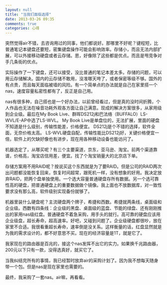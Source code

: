 ```yaml
---
layout: null
title: "当我们面临选择"
date: 2013-03-26 09:35
comments: true
categories: 心得
---
```


突然觉得air不错，去咨询用过的同事，他们都说好。那哪里不好呢？键程短，比普通笔记本键盘还要短，密集键盘操作可能会影响效率。存储小，而且无法内部扩展，可以外接移动硬盘或者云存储。恩，好像除了这些都是优点。而且是甩竞争对手几条街的优点。

实际操作了一下键盘，还可以接受，没比普通的笔记本差太多。存储的问题，可以用云存储解决。国内的云存储不敢用，没准哪天垮了，或者保密等级不够。国外的有点贵，而且每天面临被墙的风险。有一个简单点的办法就是自己在家里搭一个nas，速度容量私密性都有了，反正是自己用。

nas有很多种，自己搭也是一个好办法，以前曾经看过，但是真的没时间折腾，个人作品也无法在噪音功耗外观各方面让自己满意。现成的解决方案很多，从家用级到企业级。最后在My Book Live、群晖DS212j和巴法络（BUFFALO）LS-WVL/E-AP中选了LS-WVL。
My Book Live是单盘位的，无法扩展，里面的硬盘不知道是什么级别，传输性能差，价格便宜。
DS212j是个不错的选择，软件全面，无奈价格太高。
LS-WVL硬盘自配，传输性能比DS212j好，关键价格便宜一倍，软件上的欠缺好像也有进步，现在用各种移动设备也能访问了。

机器选定了，从哪买呢？有三个主要渠道，京东，亚马逊、淘宝。前两个渠道靠谱，价格高，淘宝店信用差，便宜。找了个淘宝销量大的北京店下单。

存储方案用不用RAID呢？按说买这个东西就是为了要RAID。但是公司的RAID两次出问题都没能恢复回来，恢复时间超常，跟死机一样，没有想象的好用。我决定放弃RAID，把两个盘单独使用。一个选大容量普通硬盘存所有数据。另一个选可靠性高的硬盘，把普通硬盘上的重要数据做个镜像。我上面也不放数据库，对一致性要求没有那么高，软件级别实现备份就够了。

机器里装什么硬盘呢？主流硬盘两个牌子，希捷和西数。希捷就两条线，桌面级和企业级。西数有四条线：企业级的黑盘、桌面级的蓝盘、节能的绿盘、还有刚刚推出的家用nas级红盘。普通硬盘不着急采购，用手头的就行。高可靠的硬盘应该用企业级盘，超长寿命，超高速率。好吧，又碰到问题了。企业级硬盘都很吵，放在家里不合适。我很看重超长寿命，速率倒是没关系。这样衡量的话，红盘显然就是为我的需求设计的，都不好意思不买。现在的经济容量是1T，就是它了。

我家现在的路由器是百兆的，接这个nas发挥不出它的实力。如果换千兆路由器，200元以下只有一款，没得选真好，就买它了。

当我纠结完所有的事情，我已经暂时放弃air的采购计划了。因为我不想每天随身带一个包。但是nas是现在家里也需要的。

最终，我采购了一套nas。air嘛，再看看。
